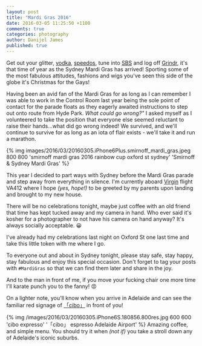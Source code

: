 ```yaml
---
layout: post
title: "Mardi Gras 2016"
date: 2016-03-05 11:25:50 +1100
comments: true
categories: photography
author: Danijel James
published: true
---
```

Get out your glitter, [vodka](https://smirnoff.com), [speedos](https://aussiebum.com.au), tune into [SBS](https://sbs.com.au) and log off [Grindr](https://grindr.com), it's that time of year as the Sydney Mardi Gras has arrived! Sporting some of the most fabulous attitudes, fashions and wigs you've seen this side of the globe it's Christmas for the Gays!

Having been an avid fan of the Mardi Gras for as long as I can remember I was able to work in the Control Room last year being the sole point of contact for the parade floats as they eagerly awaited instructions to step out onto route from Hyde Park. _What could go wrong?"_ I asked myself as I volunteered to take the position that everyone else seemed reluctant to raise their hands...what did go wrong indeed! We survived, and we'll continue to survive for as long as an iota of flair exists - we'll take it and run a marathon.

{% img images/2016/03/20160305.iPhone6Plus.smirnoff_mardi_gras.jpeg 800 800 'smirnoff mardi gras 2016 rainbow cup oxford st sydney' 'Smirnoff & Sydney Mardi Gras' %}

This year I decided to part ways with Sydney before the Mardi Gras parade and step away from everything in silence. I'm currently aboard [Virgin](https://virginaustralia.com.au) flight VA412 where I hope _(yes, hope!)_ to be greeted by my parents upon landing and brought to my new house.

There will be no celebrations tonight, maybe just coffee with an old friend that time has kept tucked away and my camera in hand. Who ever said it's kosher for a photographer to not have his camera on hand anyway? It's always socially acceptable. 😀

I've already had my celebrations last night on Oxford St one last time and take this little token with me where I go.

To everyone out and about in Sydney tonight, please stay safe, stay happy, stay fabulous and enjoy this special occasion. Don't forget to tag your posts with `#MardiGras` so that we can find them later and share in the joy.

And to the man in front of me, if you move your fucking chair one more time I'll karate punch you to the fanny! 😡

On a lighter note, you'll know when you arrive in Adelaide and can see the familiar red signage of [「cibo」](https://cibo.com.au) in front of you!

{% img /images/2016/03/20160305.iPhone6S.180856.800res.jpg 600 600 'cibo expresso' '「cibo」 espresso Adelaide Airport' %}
Amazing coffee, and simple menu. You should try it when _(not if)_ you take a stroll down any of Adelaide's iconic suburbs.
